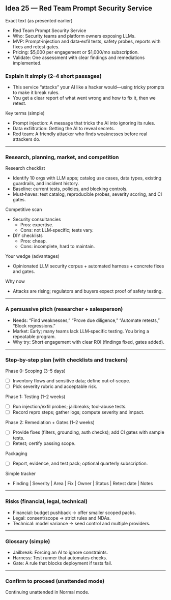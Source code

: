 ## Idea 25 — Red Team Prompt Security Service

Exact text (as presented earlier)

- Red Team Prompt Security Service
- Who: Security teams and platform owners exposing LLMs.
- MVP: Prompt‑injection and data‑exfil tests, safety probes, reports with fixes and retest gates.
- Pricing: $5,000 per engagement or $1,000/mo subscription.
- Validate: One assessment with clear findings and remediations implemented.

### Explain it simply (2–4 short passages)

- This service “attacks” your AI like a hacker would—using tricky prompts to make it break rules.
- You get a clear report of what went wrong and how to fix it, then we retest.

Key terms (simple)

- Prompt injection: A message that tricks the AI into ignoring its rules.
- Data exfiltration: Getting the AI to reveal secrets.
- Red team: A friendly attacker who finds weaknesses before real attackers do.

---

### Research, planning, market, and competition

Research checklist

- Identify 10 orgs with LLM apps; catalog use cases, data types, existing guardrails, and incident history.
- Baseline: current tests, policies, and blocking controls.
- Must‑haves: test catalog, reproducible probes, severity scoring, and CI gates.

Competitive scan

- Security consultancies
  - Pros: expertise.
  - Cons: not LLM‑specific; tests vary.
- DIY checklists
  - Pros: cheap.
  - Cons: incomplete, hard to maintain.

Your wedge (advantages)

- Opinionated LLM security corpus + automated harness + concrete fixes and gates.

Why now

- Attacks are rising; regulators and buyers expect proof of safety testing.

---

### A persuasive pitch (researcher + salesperson)

- Needs: “Find weaknesses,” “Prove due diligence,” “Automate retests,” “Block regressions.”
- Market: Early; many teams lack LLM‑specific testing. You bring a repeatable program.
- Why try: Short engagement with clear ROI (findings fixed, gates added).

---

### Step-by-step plan (with checklists and trackers)

Phase 0: Scoping (3–5 days)

- [ ] Inventory flows and sensitive data; define out‑of‑scope.
- [ ] Pick severity rubric and acceptable risk.

Phase 1: Testing (1–2 weeks)

- [ ] Run injection/exfil probes; jailbreaks; tool‑abuse tests.
- [ ] Record repro steps; gather logs; compute severity and impact.

Phase 2: Remediation + Gates (1–2 weeks)

- [ ] Provide fixes (filters, grounding, auth checks); add CI gates with sample tests.
- [ ] Retest; certify passing scope.

Packaging

- [ ] Report, evidence, and test pack; optional quarterly subscription.

Simple tracker

- Finding | Severity | Area | Fix | Owner | Status | Retest date | Notes

---

### Risks (financial, legal, technical)

- Financial: budget pushback → offer smaller scoped packs.
- Legal: consent/scope → strict rules and NDAs.
- Technical: model variance → seed control and multiple providers.

---

### Glossary (simple)

- Jailbreak: Forcing an AI to ignore constraints.
- Harness: Test runner that automates checks.
- Gate: A rule that blocks deployment if tests fail.

---

### Confirm to proceed (unattended mode)

Continuing unattended in Normal mode.
